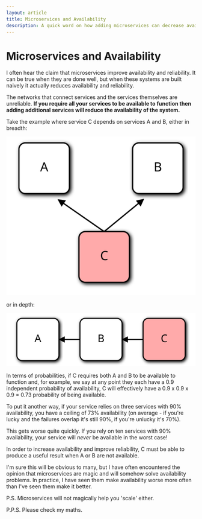 ```yaml
---
layout: article
title: Microservices and Availability
description: A quick word on how adding microservices can decrease availability.
---
```


# Microservices and Availability

I often hear the claim that microservices improve availability and
reliability. It can be true when they are done well, but when these
systems are built naively it actually reduces availability and
reliability.

The networks that connect services and the services themselves are
unreliable. **If you require all your services to be available to
function then adding additional services will reduce the availability
of the system.**

Take the example where service C depends on services A and B, either in breadth:

<img src="/img/articles/microservice-pattern-1.svg" />

or in depth:

<img src="/img/articles/microservice-pattern-2.svg" />

In terms of probabilities, if C requires both A and B to be available
to function and, for example, we say at any point they each have a 0.9
independent probability of availability, C will effectively have a 0.9
x 0.9 x 0.9 = 0.73 probability of being available.

To put it another way, if your service relies on three services
with 90% availability, you have a ceiling of 73% availability (on
average - if you're lucky and the failures overlap it's still 90%, if
you're unlucky it's 70%).

This gets worse quite quickly. If you rely on ten services with 90%
availability, your service will *never* be available in the worst case!

In order to increase availability and improve reliability, C must be
able to produce a useful result when A or B are not available.

I'm sure this will be obvious to many, but I have often encountered
the opinion that microservices are magic and will somehow solve
availability problems. In practice, I have seen them make availability
worse more often than I've seen them make it better.

P.S. Microservices will not magically help you 'scale' either.

P.P.S. Please check my maths.
